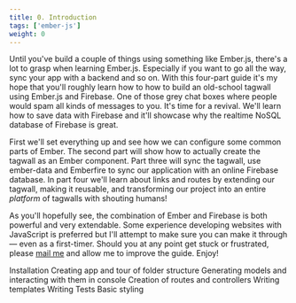 ```yaml
---
title: 0. Introduction
tags: ['ember-js']
weight: 0
---
```


Until you've build a couple of things using something like Ember.js, there's a lot to grasp when learning Ember.js. Especially if you want to go all the way, sync your app with a backend and so on. With this four-part guide it's my hope that you'll roughly learn how to how to build an old-school tagwall using Ember.js and Firebase. One of those grey chat boxes where people would spam all kinds of messages to you. It's time for a revival. We'll learn how to save data with Firebase and it'll showcase why the realtime NoSQL database of Firebase is great.

First we'll set everything up and see how we can configure some common parts of Ember. The second part will show how to actually create the tagwall as an Ember component. Part three will sync the tagwall, use ember-data and Emberfire to sync our application with an online Firebase database. In part four we'll learn about links and routes by extending our tagwall, making it reusable, and transforming our project into an entire *platform* of tagwalls with shouting humans!

As you'll hopefully see, the combination of Ember and Firebase is both powerful and very extendable. Some experience developing websites with JavaScript is preferred but I'll attempt to make sure you can make it through — even as a first-timer. Should you at any point get stuck or frustrated, please [mail me](mailto:oskar@rough.dk) and allow me to improve the guide. Enjoy!

Installation
Creating app and tour of folder structure
Generating models and interacting with them in console
Creation of routes and controllers
Writing templates
Writing Tests
Basic styling

